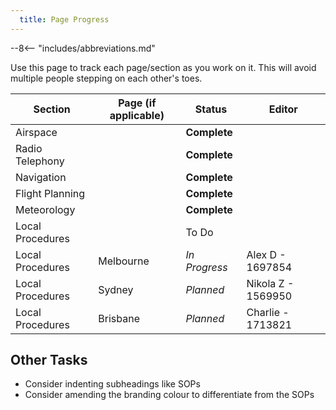 ```yaml
---
  title: Page Progress
---
```


--8<-- "includes/abbreviations.md"

Use this page to track each page/section as you work on it. This will avoid multiple people stepping on each other's toes.

| Section | Page (if applicable) | Status | Editor |
| --- | --- | --- | --- |
| Airspace | | **Complete** | |
| Radio Telephony | | **Complete** | |
| Navigation | | **Complete** | |
| Flight Planning | | **Complete** | |
| Meteorology | | **Complete** | |
| Local Procedures | | To Do | |
| Local Procedures | Melbourne | *In Progress* | Alex D - 1697854 |
| Local Procedures | Sydney | *Planned* | Nikola Z - 1569950 |
| Local Procedures | Brisbane | *Planned* | Charlie - 1713821 |

## Other Tasks
- Consider indenting subheadings like SOPs
- Consider amending the branding colour to differentiate from the SOPs